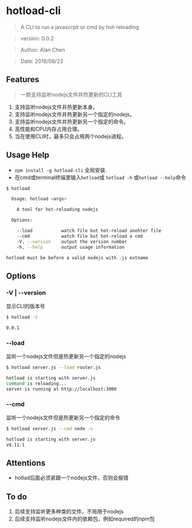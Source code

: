 # hotload-cli
> A CLI to run a javascrpit or cmd by hot-reloading

> version:  0.0.2

> Author:  Alan Chen

> Date: 2018/08/23

## Features
> 一款支持监听nodejs文件并热更新的CLI工具
1. 支持监听nodejs文件并热更新本身。
2. 支持监听nodejs文件并热更新另一个指定的nodejs。
3. 支持监听nodejs文件并热更新另一个指定的命令。
4. 高性能和CPU内存占用合理。
5. 当在使用CLI时，最多只会占用两个nodejs进程。


## Usage Help
* `npm install -g hotload-cli` 全局安装. 
* 在cmd或terminal终端里输入`hotload`或 `hotload -h` 或`hotload --help`命令
``` bash
$ hotload

  Usage: hotload <args>

    A tool for hot-reloading nodejs

  Options:

    --load           watch file but hot-reload anohter file
    --cmd            watch file but hot-reload a cmd
    -V, --version    output the version number
    -h, --help       output usage information

hotload must be before a valid nodejs with .js extname
```

## Options
### -V | --version 
显示CLI的版本号
``` bash
$ hotload -V

0.0.1
```

### --load 
监听一个nodejs文件但是热更新另一个指定的nodejs
``` bash
$ hotload server.js --load router.js

hotload is starting with server.js
command is reloading...
server is running at http://localhost:3000
```

### --cmd 
监听一个nodejs文件但是热更新另一个指定的命令
``` bash
$ hotload server.js --cmd node -v

hotload is starting with server.js
v8.11.1
```
## Attentions
* hotlad后面必须紧跟一个nodejs文件，否则会报错

## To do
1. 后续支持监听更多种类的文件，不局限于nodejs
2. 后续支持监听nodejs文件内的依赖包，例如required的npm包


